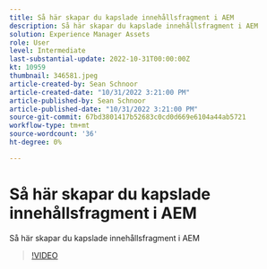 ```yaml
---
title: Så här skapar du kapslade innehållsfragment i AEM
description: Så här skapar du kapslade innehållsfragment i AEM
solution: Experience Manager Assets
role: User
level: Intermediate
last-substantial-update: 2022-10-31T00:00:00Z
kt: 10959
thumbnail: 346581.jpeg
article-created-by: Sean Schnoor
article-created-date: "10/31/2022 3:21:00 PM"
article-published-by: Sean Schnoor
article-published-date: "10/31/2022 3:21:00 PM"
source-git-commit: 67bd3801417b52683c0cd0d669e6104a44ab5721
workflow-type: tm+mt
source-wordcount: '36'
ht-degree: 0%

---
```



# Så här skapar du kapslade innehållsfragment i AEM

Så här skapar du kapslade innehållsfragment i AEM

>[!VIDEO](https://video.tv.adobe.com/v/346581/?quality=12&learn=on)
